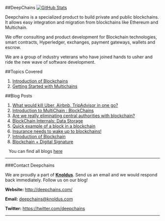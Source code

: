 ##DeepChains [![GitHub Stats](https://img.shields.io/badge/github-stats-ff5500.svg)](http://githubstats.com/knoldus/deepchains)

Deepchains is a specialized product to build private and public blockchains. It allows easy integration and migration from blockchains like Ethereum and Multichain.

We offer consulting and product development for Blockchain technologies, smart contracts, Hyperledger, exchanges, payment gateways, wallets and escrow.

We are a group of industry veterans who have joined hands to usher and ride the new wave of software development.

##Topics Covered 

1. [Introduction of Blockchains](https://github.com/knoldus/deepchains/blob/master/Introduction.md)
2. [Getting Started with Multichains](https://github.com/knoldus/deepchains/blob/master/MultiChain.md)

##Blog Posts 

1. [What would kill Uber, Airbnb, TripAdvisor in one go?](https://deepchains.wordpress.com/2016/11/03/first-blog-post/)
2. [Introduction to MultiChain : BlockChains](https://deepchains.wordpress.com/2016/11/25/introduction-to-multichain-blockchains/)
3. [Are we really eliminating central authorities with blockchain?](https://deepchains.wordpress.com/2016/11/27/are-we-really-eliminating-central-authorities-with-blockchain/)
4. [BlockChain Internals: Data Storage](https://deepchains.wordpress.com/2016/11/28/blockchain-internals-data-storage/)
5. [Quick example of a block in a blockchain](https://deepchains.wordpress.com/2016/11/28/quick-example-of-a-block-in-a-blockchain/)
6. [Insurance needs to wake up to blockchains!](https://deepchains.wordpress.com/2016/11/29/insurance-needs-to-wake-up-to-blockchains/)
7. [Introduction of Blockchain](https://deepchains.wordpress.com/2016/11/30/introduction-of-blockchain/)
8. [Blockchain + Digital Signature](https://deepchains.wordpress.com/2016/11/30/blockchain-digital-signature/)

&nbsp;&nbsp;&nbsp;You can find all blogs [here](https://deepchains.wordpress.com/)


***

###Contact Deepchains

We are proudly a part of [**Knoldus**](http://www.knoldus.com/). Send us an email and we would respond back immediately. Follow us on our blog!

**Website:** http://deepchains.com/

**Email:** deepchains@knoldus.com

**Twitter:** https://twitter.com/deepchains

***
